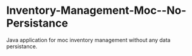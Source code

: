 # Inventory-Management-Moc--No-Persistance
Java application for moc inventory management without any data persistance.
